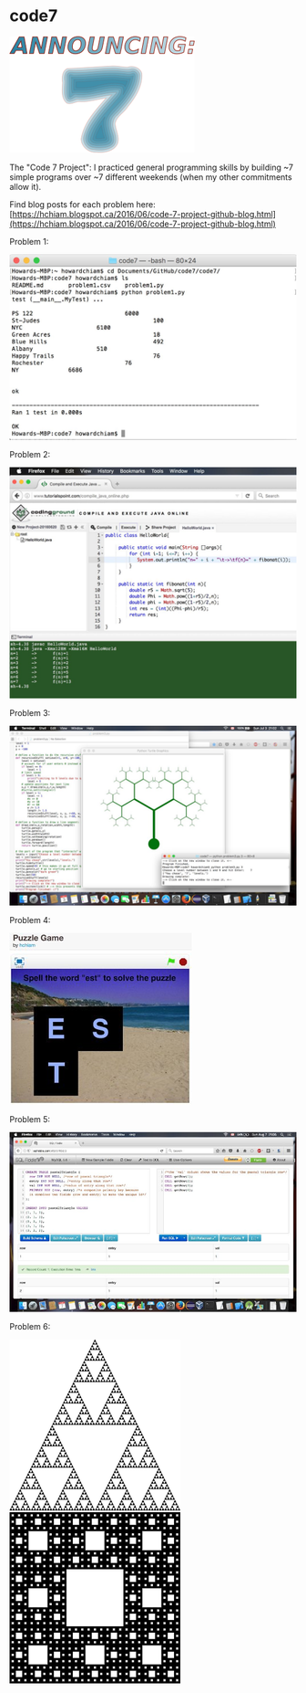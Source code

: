 # code7
![pic0](https://github.com/hchiam/code7/blob/master/pictures/0.png)

The "Code 7 Project":  I practiced general programming skills by building ~7 simple programs over ~7 different weekends (when my other commitments allow it).

Find blog posts for each problem here:  [https://hchiam.blogspot.ca/2016/06/code-7-project-github-blog.html](https://hchiam.blogspot.ca/2016/06/code-7-project-github-blog.html)

Problem 1:

![pic1](https://github.com/hchiam/code7/blob/master/pictures/1.jpg "Problem 1")

Problem 2:

![pic2](https://github.com/hchiam/code7/blob/master/pictures/2.png "Problem 2")

Problem 3:

![pic3](https://github.com/hchiam/code7/blob/master/pictures/3.png "Problem 3")

Problem 4:

![pic4](https://github.com/hchiam/code7/blob/master/pictures/4.png "Problem 4")

Problem 5:

![pic5](https://github.com/hchiam/code7/blob/master/pictures/5.png "Problem 5")

Problem 6:

![pic6](https://github.com/hchiam/code7/blob/master/pictures/6.png "Problem 6a")
![pic6b](https://github.com/hchiam/code7/blob/master/pictures/6b.png "Problem 6b")
